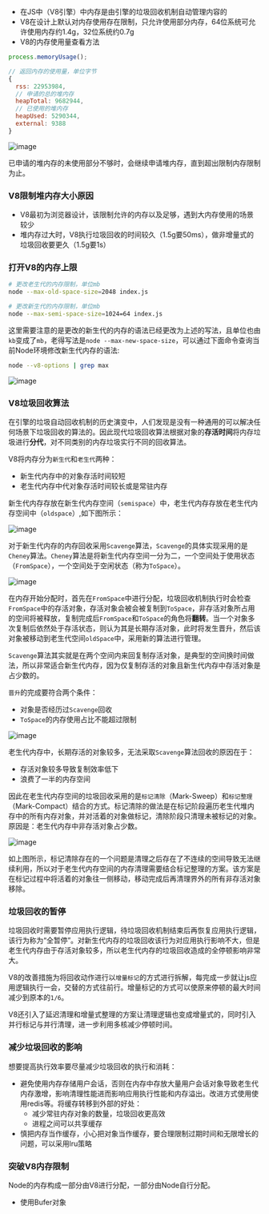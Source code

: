 
- 在JS中（V8引擎）中内存是由引擎的垃圾回收机制自动管理内容的
- V8在设计上默认对内存使用存在限制，只允许使用部分内存，64位系统可允许使用内存约1.4g，32位系统约0.7g
- V8的内存使用量查看方法

```js
process.memoryUsage();

// 返回内存的使用量，单位字节
{
  rss: 22953984,
  // 申请的总的堆内存
  heapTotal: 9682944,
  // 已使用的堆内存
  heapUsed: 5290344,
  external: 9388
}
```

![image](https://note.youdao.com/yws/res/21712/B1E9948264AA417F8AD55CB4AB12009B)

已申请的堆内存的未使用部分不够时，会继续申请堆内存，直到超出限制内存限制为止。

### V8限制堆内存大小原因

- V8最初为浏览器设计，该限制允许的内存以及足够，遇到大内存使用的场景较少
- 堆内存过大时，V8执行垃圾回收的时间较久（1.5g要50ms），做非增量式的垃圾回收要更久（1.5g要1s）

### 打开V8的内存上限

```bash
# 更改老生代的内存限制，单位mb
node --max-old-space-size=2048 index.js

# 更改新生代的内存限制，单位mb
node --max-semi-space-size=1024=64 index.js
```

这里需要注意的是更改的新生代的内存的语法已经更改为上述的写法，且单位也由`kb`变成了`mb`，老得写法是`node --max-new-space-size`，可以通过下面命令查询当前Node环境修改新生代内存的语法:

```bash
node --v8-options | grep max
```

![image](https://note.youdao.com/yws/res/21728/25D7430997C5465BBAB4F6DAB365AFE0)

### V8垃圾回收算法

在引擎的垃圾自动回收机制的历史演变中，人们发现是没有一种通用的可以解决任何场景下垃圾回收的算法的。因此现代垃圾回收算法根据对象的**存活时间**将内存垃圾进行**分代**，对不同类别的内存垃圾实行不同的回收算法。

V8将内存分为`新生代`和`老生代`两种：

- 新生代内存中的对象存活时间较短
- 老生代内存中代对象存活时间较长或是常驻内存

新生代内存存放在新生代内存空间（`semispace`）中，老生代内存存放在老生代内存空间中（`oldspace`）,如下图所示：

![image](https://note.youdao.com/yws/res/21750/D7D58CC2530E4E6CAA4672C9E7EFF4A2)

对于新生代内存的内存回收采用`Scavenge`算法，`Scavenge`的具体实现采用的是`Cheney`算法。`Cheney`算法是将新生代内存空间一分为二，一个空间处于使用状态（`FromSpace`），一个空间处于空闲状态（称为`ToSpace`）。

![image](https://note.youdao.com/yws/res/21767/8940B3F2742F4A22A7B1190112EE6448)

在内存开始分配时，首先在`FromSpace`中进行分配，垃圾回收机制执行时会检查`FromSpace`中的存活对象，存活对象会被会被复制到`ToSpace`，非存活对象所占用的空间将被释放，复制完成后`FromSpace`和`ToSpace`的角色将**翻转**。当一个对象多次复制后依然处于存活状态，则认为其是长期存活对象，此时将发生晋升，然后该对象被移动到老生代空间`oldSpace`中，采用新的算法进行管理。

`Scavenge`算法其实就是在两个空间内来回复制存活对象，是典型的空间换时间做法，所以非常适合新生代内存，因为仅复制存活的对象且新生代内存中存活对象是占少数的。

`晋升`的完成要符合两个条件：

- 对象是否经历过`Scavenge`回收
- `ToSpace`的内存使用占比不能超过限制

![image](https://note.youdao.com/yws/res/21796/1823317ADB4F44CD8A8A37E76F58E751)

老生代内存中，长期存活的对象较多，无法采取`Scavenge`算法回收的原因在于：

- 存活对象较多导致复制效率低下
- 浪费了一半的内存空间

因此在老生代内存空间的垃圾回收采用的是`标记清除`（Mark-Sweep）和`标记整理`（Mark-Compact）结合的方式。标记清除的做法是在标记阶段遍历老生代堆内存中的所有内存对象，并对活着的对象做标记，清除阶段只清理未被标记的对象。原因是：老生代内存中非存活对象占少数。

![image](https://note.youdao.com/yws/res/21814/E281F7A6257143668A4572ACB9AC1026)

如上图所示，标记清除存在的一个问题是清理之后存在了不连续的空间导致无法继续利用，所以对于老生代内存空间的内存清理需要结合标记整理的方案。该方案是在标记过程中将活着的对象往一侧移动，移动完成后再清理界外的所有非存活对象移除。

### 垃圾回收的暂停

垃圾回收时需要暂停应用执行逻辑，待垃圾回收机制结束后再恢复应用执行逻辑，该行为称为“全暂停”。对新生代内存的垃圾回收该行为对应用执行影响不大，但是老生代内存由于存活对象较多，所以老生代内存的垃圾回收造成的全停顿影响非常大。

V8的改善措施为将回收动作进行以`增量标记`的方式进行拆解，每完成一步就让js应用逻辑执行一会，交替的方式往前行。增量标记的方式可以使原来停顿的最大时间减少到原本的`1/6`。

V8还引入了延迟清理和增量式整理的方案让清理逻辑也变成增量式的，同时引入并行标记与并行清理，进一步利用多核减少停顿时间。

### 减少垃圾回收的影响

想要提高执行效率要尽量减少垃圾回收的执行和消耗：

- 避免使用内存存储用户会话，否则在内存中存放大量用户会话对象导致老生代内存激增，影响清理性能进而影响应用执行性能和内存溢出。改进方式使用使用redis等。将缓存转移到外部的好处：
    - 减少常驻内存对象的数量，垃圾回收更高效
    - 进程之间可以共享缓存
- 慎把内存当作缓存，小心把对象当作缓存，要合理限制过期时间和无限增长的问题，可以采用lru策略

### 突破V8内存限制

Node的内存构成一部分由V8进行分配，一部分由Node自行分配。

- 使用Bufer对象
